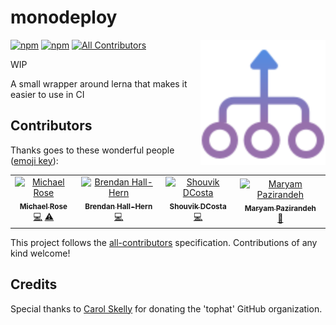 # monodeploy

<span><img align="right" width="200" height="200" src="./monodeploy.svg" alt="monodeploy"></span>

[![npm](https://img.shields.io/npm/v/monodeploy.svg)](https://www.npmjs.com/package/monodeploy)
[![npm](https://img.shields.io/npm/dm/monodeploy.svg)](https://npm-stat.com/charts.html?package=monodeploy)
[![All Contributors](https://img.shields.io/badge/all_contributors-4-orange.svg?style=flat-square)](#contributors)

WIP

A small wrapper around lerna that makes it easier to use in CI

## Contributors

Thanks goes to these wonderful people ([emoji key](https://allcontributors.org/docs/en/emoji-key)):

<!-- ALL-CONTRIBUTORS-LIST:START - Do not remove or modify this section -->
<!-- prettier-ignore -->
<table><tr><td align="center"><a href="http://msrose.github.io"><img src="https://avatars3.githubusercontent.com/u/3495264?v=4" width="100px;" alt="Michael Rose"/><br /><sub><b>Michael Rose</b></sub></a><br /><a href="https://github.com/tophat/monodeploy/commits?author=msrose" title="Code">💻</a> <a href="https://github.com/tophat/monodeploy/commits?author=msrose" title="Tests">⚠️</a></td><td align="center"><a href="https://github.com/thebrendan"><img src="https://avatars1.githubusercontent.com/u/48444889?v=4" width="100px;" alt="Brendan Hall-Hern"/><br /><sub><b>Brendan Hall-Hern</b></sub></a><br /><a href="https://github.com/tophat/monodeploy/commits?author=thebrendan" title="Code">💻</a></td><td align="center"><a href="https://opensource.tophat.com"><img src="https://avatars0.githubusercontent.com/u/6020693?v=4" width="100px;" alt="Shouvik DCosta"/><br /><sub><b>Shouvik DCosta</b></sub></a><br /><a href="https://github.com/tophat/monodeploy/commits?author=sdcosta" title="Code">💻</a></td><td align="center"><a href="https://github.com/maryampaz"><img src="https://avatars1.githubusercontent.com/u/30090413?v=4" width="100px;" alt="Maryam Pazirandeh"/><br /><sub><b>Maryam Pazirandeh</b></sub></a><br /><a href="#design-maryampaz" title="Design">🎨</a></td></tr></table>

<!-- ALL-CONTRIBUTORS-LIST:END -->

This project follows the [all-contributors](https://github.com/all-contributors/all-contributors) specification. Contributions of any kind welcome!

## Credits

Special thanks to [Carol Skelly](https://github.com/iatek) for donating the 'tophat' GitHub organization.
